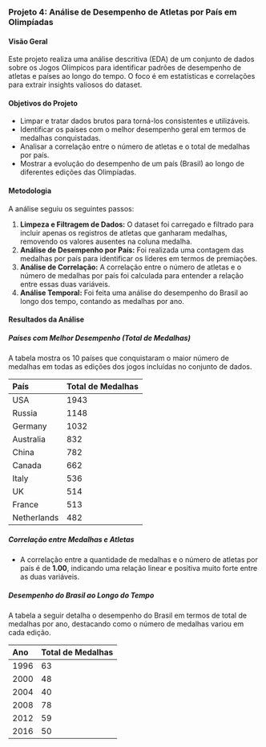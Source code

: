 ### Projeto 4: Análise de Desempenho de Atletas por País em Olimpíadas

#### Visão Geral

Este projeto realiza uma análise descritiva (EDA) de um conjunto de dados sobre os Jogos Olímpicos para identificar padrões de desempenho de atletas e países ao longo do tempo. O foco é em estatísticas e correlações para extrair insights valiosos do dataset.

#### Objetivos do Projeto

* Limpar e tratar dados brutos para torná-los consistentes e utilizáveis.
* Identificar os países com o melhor desempenho geral em termos de medalhas conquistadas.
* Analisar a correlação entre o número de atletas e o total de medalhas por país.
* Mostrar a evolução do desempenho de um país (Brasil) ao longo de diferentes edições das Olimpíadas.

#### Metodologia

A análise seguiu os seguintes passos:

1.  **Limpeza e Filtragem de Dados:** O dataset foi carregado e filtrado para incluir apenas os registros de atletas que ganharam medalhas, removendo os valores ausentes na coluna medalha.
2.  **Análise de Desempenho por País:** Foi realizada uma contagem das medalhas por país para identificar os líderes em termos de premiações.
3.  **Análise de Correlação:** A correlação entre o número de atletas e o número de medalhas por país foi calculada para entender a relação entre essas duas variáveis.
4.  **Análise Temporal:** Foi feita uma análise do desempenho do Brasil ao longo dos tempo, contando as medalhas por ano.

#### **Resultados da Análise**

##### **Países com Melhor Desempenho (Total de Medalhas)**

A tabela mostra os 10 países que conquistaram o maior número de medalhas em todas as edições dos jogos incluídas no conjunto de dados.

| País | Total de Medalhas |
|:---|:---|
| USA | 1943 |
| Russia | 1148 |
| Germany | 1032 |
| Australia | 832 |
| China | 782 |
| Canada | 662 |
| Italy | 536 |
| UK | 514 |
| France | 513 |
| Netherlands | 482 |

##### **Correlação entre Medalhas e Atletas**

* A correlação entre a quantidade de medalhas e o número de atletas por país é de **1.00**, indicando uma relação linear e positiva muito forte entre as duas variáveis.

##### **Desempenho do Brasil ao Longo do Tempo**

A tabela a seguir detalha o desempenho do Brasil em termos de total de medalhas por ano, destacando como o número de medalhas variou em cada edição.

| Ano | Total de Medalhas |
|:---|:---|
| 1996 | 63 |
| 2000 | 48 |
| 2004 | 40 |
| 2008 | 78 |
| 2012 | 59 |
| 2016 | 50 |
